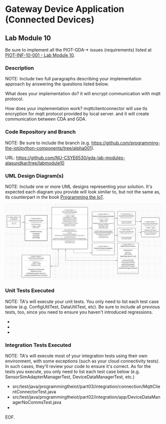 # Gateway Device Application (Connected Devices)

## Lab Module 10

Be sure to implement all the PIOT-GDA-* issues (requirements) listed at [PIOT-INF-10-001 - Lab Module 10](https://github.com/orgs/programming-the-iot/projects/1#column-10488510).

### Description

NOTE: Include two full paragraphs describing your implementation approach by answering the questions listed below.

What does your implementation do? 
it will encrypt communication with mqtt protocol.

How does your implementation work?
mqttclientconnector will use tls encryption for mqtt protocol provided by local server.
and it will create communication between CDA and GDA. 
### Code Repository and Branch

NOTE: Be sure to include the branch (e.g. https://github.com/programming-the-iot/python-components/tree/alpha001).

URL:  https://github.com/NU-CSYE6530/gda-lab-modules-alasundkar/tree/labmodule10 

### UML Design Diagram(s)

NOTE: Include one or more UML designs representing your solution. It's expected each
diagram you provide will look similar to, but not the same as, its counterpart in the
book [Programming the IoT](https://learning.oreilly.com/library/view/programming-the-internet/9781492081401/).

![Image of GDA-LAB10](gda.png)

### Unit Tests Executed

NOTE: TA's will execute your unit tests. You only need to list each test case below
(e.g. ConfigUtilTest, DataUtilTest, etc). Be sure to include all previous tests, too,
since you need to ensure you haven't introduced regressions.

- 
- 
- 

### Integration Tests Executed

NOTE: TA's will execute most of your integration tests using their own environment, with
some exceptions (such as your cloud connectivity tests). In such cases, they'll review
your code to ensure it's correct. As for the tests you execute, you only need to list each
test case below (e.g. SensorSimAdapterManagerTest, DeviceDataManagerTest, etc.)

- src/test/java/programmingtheiot/part03/integration/connection/MqttClientConnectorTest.java
- src/test/java/programmingtheiot/part02/integration/app/DeviceDataManagerNoCommsTest.java
- 

EOF.
